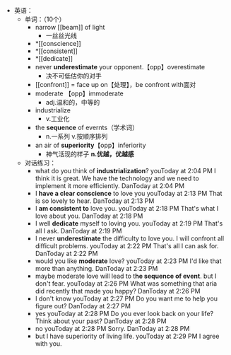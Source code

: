 - 英语：
	- 单词：（10个）
		- narrow [[beam]] of light
			- 一丝丝光线
		- *[[conscience]]
		- *[[consistent]]
		- *[[dedicate]]
		- never **underestimate** your opponent.【opp】overestimate
			- 决不可低估你的对手
		- [[confront]] = face up on【处理】，be confront with面对
		- moderate 【opp】immoderate
			- adj.温和的，中等的
		- industrialize
			- v.工业化
		- the **sequence** of evernts（学术词）
			- n.一系列 v.按顺序排列
		- an air of **superiority**【opp】inferiority
			- 神气活现的样子 **n.优越，优越感**
	- 对话练习：
		- what do you think of **industrialization**?
		  youToday at 2:04 PM
		  I think it is great. We have the technology and we need to implement it more efficiently.
		  DanToday at 2:04 PM
		- I **have a clear conscience** to love you
		  youToday at 2:13 PM
		  That is so lovely to hear.
		  DanToday at 2:13 PM
		- I **am consistent to** love you.
		  youToday at 2:18 PM
		  That's what I love about you.
		  DanToday at 2:18 PM
		- I well **dedicate** myself to loving you.
		  youToday at 2:19 PM
		  That's all I ask.
		  DanToday at 2:19 PM
		- I never **underestimate** the difficulty to love you. I will confront all difficult problems.
		  youToday at 2:22 PM
		  That's all I can ask for.
		  DanToday at 2:22 PM
		- would you like **moderate** love?
		  youToday at 2:23 PM
		  I'd like that more than anything.
		  DanToday at 2:23 PM
		- maybe moderate love will lead to t**he sequence of event**. but I don't fear.
		  youToday at 2:26 PM
		  What was something that aria did recently that made you happy?
		  DanToday at 2:26 PM
		- I don't know
		  youToday at 2:27 PM
		  Do you want me to help you figure out?
		  DanToday at 2:27 PM
		- yes
		  youToday at 2:28 PM
		  Do you ever look back on your life? Think about your past?
		  DanToday at 2:28 PM
		- no
		  youToday at 2:28 PM
		  Sorry.
		  DanToday at 2:28 PM
		- but l have superiority of living life.
		  youToday at 2:29 PM
		  I agree with you.